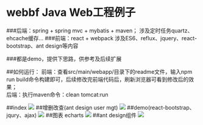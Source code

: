 # webbf Java Web工程例子

###后端：spring + spring mvc + mybatis + maven；
涉及定时任务quartz、ehcache缓存...
###前端：react + webpack
涉及ES6、reflux、jquery、react-bootstrap、ant design等内容</br>

###都是demo，提供下思路，供参考及后续扩展

##如何运行：
前端：查看src/main/webapp/目录下的readme文件，输入npm run build命令构建即可，后续修改完前端代码后，刷新浏览器可看到修改后的效果；</br>
后端：执行maven命令：clean tomcat:run</br>


##index
<img src="https://github.com/peterchenhdu/webbf/blob/master/doc/index.jpg">
##增删改查(ant design user mgt)
<img src="https://github.com/peterchenhdu/webbf/blob/master/doc/antd-usermgt.jpg">
##demo(react-bootstrap、jqury、ajax)
<img src="https://github.com/peterchenhdu/webbf/blob/master/doc/usermgt.jpg">
##图表 echarts
<img src="https://github.com/peterchenhdu/webbf/blob/master/doc/chart.jpg">
##ant design组件
<img src="https://github.com/peterchenhdu/webbf/blob/master/doc/antd.jpg">
